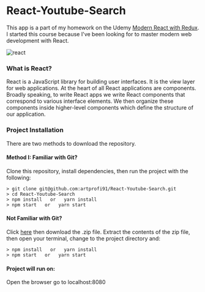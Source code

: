 # React-Youtube-Search
This app is a part of my homework on the Udemy [Modern React with Redux](https://www.udemy.com/react-redux/learn/v4/overview). I started this course because I've been looking for to master modern web development with React.

![react](https://user-images.githubusercontent.com/28790452/29529457-64dd1236-8665-11e7-8fdd-aae07f3a3f46.gif)

### What is React?
React is a JavaScript library for building user interfaces. It is the view layer for web applications. At the heart of all React applications are components.
Broadly speaking, to write React apps we write React components that correspond to various interface elements. We then organize these components inside higher-level components which define the structure of our application.

### Project Installation

There are two methods to download the repository.

#### Method I: Familiar with Git?
Clone this repository, install dependencies, then run the project with the following:

```
> git clone git@github.com:artprofi91/React-Youtube-Search.git
> cd React-Youtube-Search
> npm install   or   yarn install
> npm start   or   yarn start
```

#### Not Familiar with Git?
Click [here](https://github.com/artprofi91/React-Youtube-Search) then download the .zip file. Extract the contents of the zip file, then open your terminal, change to the project directory and:

```
> npm install   or   yarn install
> npm start   or   yarn start
```

#### Project will run on:
Open the browser go to localhost:8080